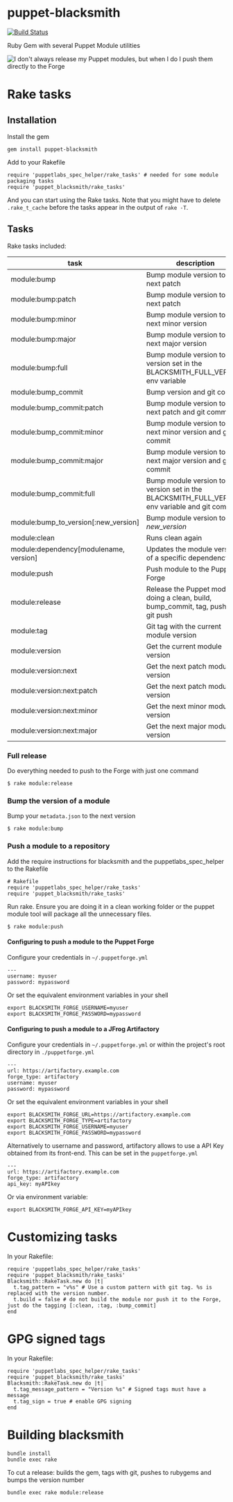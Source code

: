 puppet-blacksmith
=================

[![Build Status](https://travis-ci.org/voxpupuli/puppet-blacksmith.svg?branch=master)](https://travis-ci.org/voxpupuli/puppet-blacksmith)

Ruby Gem with several Puppet Module utilities

![I don't always release my Puppet modules, but when I do I push them directly to the Forge](https://raw.github.com/maestrodev/puppet-blacksmith/gh-pages/dos-equis.jpg)

# Rake tasks

## Installation

Install the gem

	gem install puppet-blacksmith

Add to your Rakefile

    require 'puppetlabs_spec_helper/rake_tasks' # needed for some module packaging tasks
    require 'puppet_blacksmith/rake_tasks'

And you can start using the Rake tasks. Note that you might have to delete `.rake_t_cache`
before the tasks appear in the output of `rake -T`.

## Tasks

Rake tasks included:

| task               | description |
| ------------------ | ----------- |
| module:bump        | Bump module version to the next patch |
| module:bump:patch  | Bump module version to the next patch |
| module:bump:minor  | Bump module version to the next minor version |
| module:bump:major  | Bump module version to the next major version |
| module:bump:full   | Bump module version to the version set in the BLACKSMITH_FULL_VERSION env variable |
| module:bump_commit | Bump version and git commit |
| module:bump_commit:patch  | Bump module version to the next patch and git commit |
| module:bump_commit:minor  | Bump module version to the next minor version and git commit |
| module:bump_commit:major  | Bump module version to the next major version and git commit |
| module:bump_commit:full   | Bump module version to the version set in the BLACKSMITH_FULL_VERSION env variable and git commit |
| module:bump_to_version\[:new\_version\] | Bump module version to _new\_version_ |
| module:clean       | Runs clean again |
| module:dependency[modulename, version] | Updates the module version of a specific dependency |
| module:push        | Push module to the Puppet Forge |
| module:release     | Release the Puppet module, doing a clean, build, bump_commit, tag, push and git push |
| module:tag         | Git tag with the current module version |
| module:version     | Get the current module version |
| module:version:next | Get the next patch module version |
| module:version:next:patch | Get the next patch module version |
| module:version:next:minor | Get the next minor module version |
| module:version:next:major | Get the next major module version |

### Full release

Do everything needed to push to the Forge with just one command

    $ rake module:release

### Bump the version of a module

Bump your `metadata.json` to the next version

    $ rake module:bump

### Push a module to a repository

Add the require instructions for blacksmith and the puppetlabs_spec_helper to the Rakefile

    # Rakefile
    require 'puppetlabs_spec_helper/rake_tasks'
    require 'puppet_blacksmith/rake_tasks'

Run rake. Ensure you are doing it in a clean working folder or the puppet module tool will package all the unnecessary files.

    $ rake module:push

#### Configuring to push a module to the Puppet Forge

Configure your credentials in `~/.puppetforge.yml`

    ---
    username: myuser
    password: mypassword


Or set the equivalent environment variables in your shell

    export BLACKSMITH_FORGE_USERNAME=myuser
    export BLACKSMITH_FORGE_PASSWORD=mypassword

#### Configuring to push a module to a JFrog Artifactory

Configure your credentials in `~/.puppetforge.yml` or within the project's root directory in `./puppetforge.yml`

    ---
    url: https://artifactory.example.com
    forge_type: artifactory
    username: myuser
    password: mypassword

Or set the equivalent environment variables in your shell

    export BLACKSMITH_FORGE_URL=https://artifactory.example.com
    export BLACKSMITH_FORGE_TYPE=artifactory
    export BLACKSMITH_FORGE_USERNAME=myuser
    export BLACKSMITH_FORGE_PASSWORD=mypassword

Alternatively to username and password, artifactory allows to use a API Key obtained from its front-end. This can be set in the `puppetforge.yml`

    ---
    url: https://artifactory.example.com
    forge_type: artifactory
    api_key: myAPIkey

Or via environment variable:

    export BLACKSMITH_FORGE_API_KEY=myAPIkey

# Customizing tasks

In your Rakefile:

    require 'puppetlabs_spec_helper/rake_tasks'
    require 'puppet_blacksmith/rake_tasks'
    Blacksmith::RakeTask.new do |t|
      t.tag_pattern = "v%s" # Use a custom pattern with git tag. %s is replaced with the version number.
      t.build = false # do not build the module nor push it to the Forge, just do the tagging [:clean, :tag, :bump_commit]
    end

# GPG signed tags

In your Rakefile:

    require 'puppetlabs_spec_helper/rake_tasks'
    require 'puppet_blacksmith/rake_tasks'
    Blacksmith::RakeTask.new do |t|
      t.tag_message_pattern = "Version %s" # Signed tags must have a message
      t.tag_sign = true # enable GPG signing
    end

# Building blacksmith

    bundle install
    bundle exec rake

To cut a release: builds the gem, tags with git, pushes to rubygems and bumps the version number

    bundle exec rake module:release
